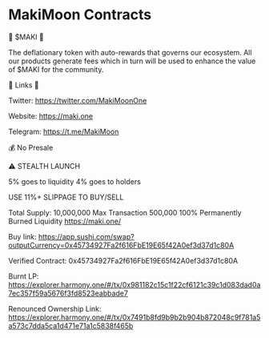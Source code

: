 # MakiMoon Contracts

🍣  $MAKI 🍣

The deflationary token with auto-rewards that governs our ecosystem. All our products generate fees which in turn will be used to enhance the value of $MAKI for the community. 

🦉  Links 🦉

Twitter: https://twitter.com/MakiMoonOne

Website: https://maki.one

Telegram: https://t.me/MakiMoon

💰 No Presale 

⚠️ STEALTH LAUNCH 

5% goes to liquidity
4% goes to holders

USE 11%+ SLIPPAGE TO BUY/SELL

Total Supply: 10,000,000
Max Transaction 500,000
100% Permanently Burned Liquidity
https://maki.one/

Buy link: https://app.sushi.com/swap?outputCurrency=0x45734927Fa2f616FbE19E65f42A0ef3d37d1c80A

Verified Contract: 0x45734927Fa2f616FbE19E65f42A0ef3d37d1c80A

Burnt LP: https://explorer.harmony.one/#/tx/0x981182c15c1f22cf6121c39c1d083dad0a7ec357f59a5676f3fd8523eabbade7

Renounced Ownership Link: https://explorer.harmony.one/#/tx/0x7491b8fd9b9b2b904b872048c9f781a5a573c7dda5ca1d471e71a1c5838f465b
